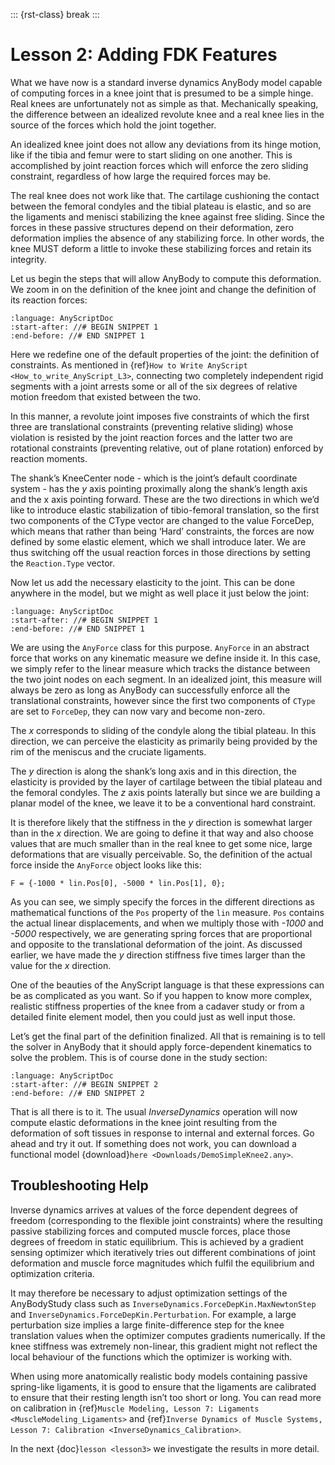::: {rst-class} break
:::

# Lesson 2: Adding FDK Features

What we have now is a standard inverse dynamics AnyBody model capable of
computing forces in a knee joint that is presumed to be a simple hinge.
Real knees are unfortunately not as simple as that. Mechanically
speaking, the difference between an idealized revolute knee and a real
knee lies in the source of the forces which hold the joint together.

An idealized knee joint does not allow any deviations from its hinge
motion, like if the tibia and femur were to start sliding on one
another. This is accomplished by joint reaction forces which will
enforce the zero sliding constraint, regardless of how large the
required forces may be.

The real knee does not work like that. The cartilage cushioning the
contact between the femoral condyles and the tibial plateau is elastic,
and so are the ligaments and menisci stabilizing the knee against free
sliding. Since the forces in these passive structures depend on their
deformation, zero deformation implies the absence of any stabilizing
force. In other words, the knee MUST deform a little to invoke these
stabilizing forces and retain its integrity.

Let us begin the steps that will allow AnyBody to compute this
deformation. We zoom in on the definition of the knee joint and change
the definition of its reaction forces:

```{literalinclude} Snippets/lesson2/snip.SimpleKnee.main-1.any
:language: AnyScriptDoc
:start-after: //# BEGIN SNIPPET 1
:end-before: //# END SNIPPET 1
```

Here we redefine one of the default properties of the joint: the
definition of constraints. As mentioned in
{ref}`How to Write AnyScript <How_to_write_AnyScript_L3>`, connecting two
completely independent rigid segments with a joint arrests some or all
of the six degrees of relative motion freedom that existed between the
two.

In this manner, a revolute joint imposes five constraints of which the
first three are translational constraints (preventing relative sliding)
whose violation is resisted by the joint reaction forces and the latter
two are rotational constraints (preventing relative, out of plane
rotation) enforced by reaction moments.

The shank’s KneeCenter node - which is the joint’s default coordinate
system - has the *y* axis pointing proximally along the shank’s length
axis and the x axis pointing forward. These are the two directions in
which we’d like to introduce elastic stabilization of tibio-femoral
translation, so the first two components of the CType vector are changed
to the value ForceDep, which means that rather than being ‘Hard’
constraints, the forces are now defined by some elastic element, which
we shall introduce later. We are thus switching off the usual reaction
forces in those directions by setting the `Reaction.Type` vector.

Now let us add the necessary elasticity to the joint. This can be done
anywhere in the model, but we might as well place it just below the
joint:

```{literalinclude} Snippets/lesson2/snip.SimpleKnee.main-2.any
:language: AnyScriptDoc
:start-after: //# BEGIN SNIPPET 1
:end-before: //# END SNIPPET 1
```

We are using the `AnyForce` class for this purpose. `AnyForce` in an
abstract force that works on any kinematic measure we define inside it.
In this case, we simply refer to the linear measure which tracks the
distance between the two joint nodes on each segment. In an idealized
joint, this measure will always be zero as long as AnyBody can
successfully enforce all the translational constraints, however since
the first two components of `CType` are set to `ForceDep`, they can now
vary and become non-zero.

The *x* corresponds to sliding of the condyle along the tibial plateau.
In this direction, we can perceive the elasticity as primarily being
provided by the rim of the meniscus and the cruciate ligaments.

The *y* direction is along the shank’s long axis and in this direction,
the elasticity is provided by the layer of cartilage between the tibial
plateau and the femoral condyles. The *z* axis points laterally but
since we are building a planar model of the knee, we leave it to be a
conventional hard constraint.

It is therefore likely that the stiffness in the *y* direction is
somewhat larger than in the *x* direction. We are going to define it
that way and also choose values that are much smaller than in the real
knee to get some nice, large deformations that are visually perceivable.
So, the definition of the actual force inside the `AnyForce` object looks
like this:

```AnyScriptDoc
F = {-1000 * lin.Pos[0], -5000 * lin.Pos[1], 0};
```

As you can see, we simply specify the forces in the different directions
as mathematical functions of the `Pos` property of the `lin` measure. `Pos`
contains the actual linear displacements, and when we multiply those
with *-1000* and *-5000* respectively, we are generating spring forces that
are proportional and opposite to the translational deformation of the
joint. As discussed earlier, we have made the *y* direction stiffness five
times larger than the value for the *x* direction.

One of the beauties of the AnyScript language is that these expressions
can be as complicated as you want. So if you happen to know more
complex, realistic stiffness properties of the knee from a cadaver study
or from a detailed finite element model, then you could just as well
input those.

Let’s get the final part of the definition finalized. All that is
remaining is to tell the solver in AnyBody that it should apply
force-dependent kinematics to solve the problem. This is of course done
in the study section:

```{literalinclude} Snippets/lesson2/snip.SimpleKnee.main-2.any
:language: AnyScriptDoc
:start-after: //# BEGIN SNIPPET 2
:end-before: //# END SNIPPET 2
```

That is all there is to it. The usual *InverseDynamics* operation will now
compute elastic deformations in the knee joint resulting from the
deformation of soft tissues in response to internal and external forces.
Go ahead and try it out. If something does not work, you can download a
functional model {download}`here <Downloads/DemoSimpleKnee2.any>`.

## Troubleshooting Help

Inverse dynamics arrives at values of the
force dependent degrees of freedom (corresponding to the flexible joint
constraints) where the resulting passive stabilizing forces and computed
muscle forces, place those degrees of freedom in static equilibrium.
This is achieved by a gradient sensing optimizer which iteratively tries
out different combinations of joint deformation and muscle force
magnitudes which fulfil the equilibrium and optimization criteria.

It may therefore be necessary to adjust optimization settings of the
AnyBodyStudy class such as `InverseDynamics.ForceDepKin.MaxNewtonStep`
and `InverseDynamics.ForceDepKin.Perturbation`. For example, a large
perturbation size implies a large finite-difference step for the knee
translation values when the optimizer computes gradients numerically. If
the knee stiffness was extremely non-linear, this gradient might not
reflect the local behaviour of the functions which the optimizer is
working with.

When using more anatomically realistic body models containing passive
spring-like ligaments, it is good to ensure that the ligaments are
calibrated to ensure that their resting length isn’t too short or long.
You can read more on calibration in 
{ref}`Muscle Modeling, Lesson 7: Ligaments <MuscleModeling_Ligaments>` and 
{ref}`Inverse Dynamics of Muscle Systems, Lesson 7: Calibration <InverseDynamics_Calibration>`.

In the next {doc}`lesson <lesson3>` we investigate the results in more detail.
